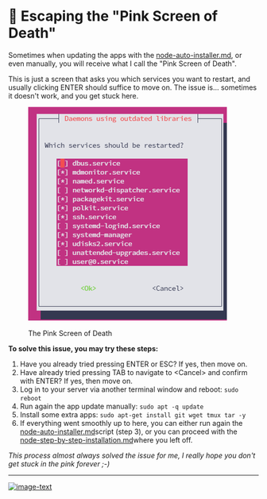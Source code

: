 # 🩷 Escaping the "Pink Screen of Death"

Sometimes when updating the apps with the [node-auto-installer.md](../node-auto-installer.md "mention"), or even manually, you will receive what I call the "Pink Screen of Death".

This is just a screen that asks you which services you want to restart, and usually clicking ENTER should suffice to move on. The issue is… sometimes it doesn't work, and you get stuck here.

<figure><img src="../.gitbook/assets/2024-05-24_17-55-04.png" alt=""><figcaption><p>The Pink Screen of Death</p></figcaption></figure>

**To solve this issue, you may try these steps:**

1. Have you already tried pressing ENTER or ESC? If yes, then move on.
2. Have already tried pressing TAB to navigate to \<Cancel> and confirm with ENTER? If yes, then move on.
3. Log in to your server via another terminal window and reboot: `sudo reboot`
4. Run again the app update manually: `sudo apt -q update`
5. Install some extra apps: `sudo apt-get install git wget tmux tar -y`
6. If everything went smoothly up to here, you can either run again the [node-auto-installer.md](../node-auto-installer.md "mention")script (step 3), or you can proceed with the [node-step-by-step-installation.md](node-step-by-step-installation.md "mention")where you left off.

_This process almost always solved the issue for me, I really hope you don't get stuck in the pink forever ;-)_

***

[![image-text](https://accademiainfinita.it/extra-contents/quil-best-providers-banner-square.jpg)](https://iri.quest/quil-best-server-providers)
